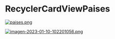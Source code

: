# RecyclerCardViewPaises

[![paises.png](https://i.postimg.cc/BZBn93QC/paises.png)](https://postimg.cc/fkkNm6d3)

[![imagen-2023-01-10-102201056.png](https://i.postimg.cc/Tw9MSRqL/imagen-2023-01-10-102201056.png)](https://postimg.cc/r0KPR2HM)
